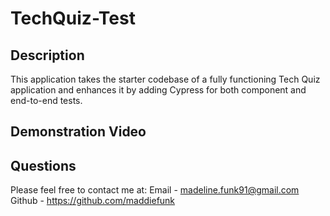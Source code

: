 # TechQuiz-Test

## Description 
This application takes the starter codebase of a fully functioning Tech Quiz application and enhances it by adding Cypress for both component and end-to-end tests. 

## Demonstration Video 

## Questions
Please feel free to contact me at:
Email - madeline.funk91@gmail.com
Github - https://github.com/maddiefunk